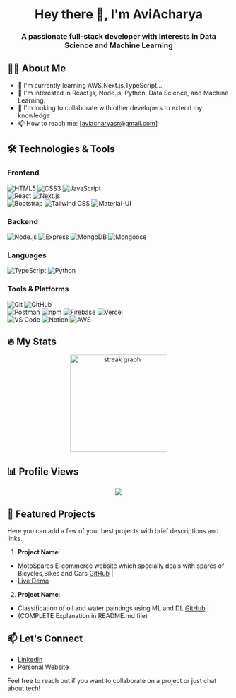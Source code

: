 <h1 align="center">Hey there 👋, I'm AviAcharya</h1>

<h3 align="center">A passionate full-stack developer with interests in Data Science and Machine Learning</h3>

## 👩‍💻 About Me

- 🌱 I'm currently learning AWS,Next.js,TypeScript...
- 👀 I'm interested in React.js, Node.js, Python, Data Science, and Machine Learning.
- 💞️ I'm looking to collaborate with other developers to extend my knowledge
- 📫 How to reach me: [aviacharyasr@gmail.com]


## 🛠️ Technologies & Tools

### Frontend
![HTML5](https://img.shields.io/badge/-HTML5-E34F26?style=for-the-badge&logo=html5&logoColor=white&logoWidth=30)
![CSS3](https://img.shields.io/badge/-CSS3-1572B6?style=for-the-badge&logo=css3&logoWidth=30)
![JavaScript](https://img.shields.io/badge/-JavaScript-F7DF1E?style=for-the-badge&logo=javascript&logoColor=black&logoWidth=30)<br/>
![React](https://img.shields.io/badge/-React-61DAFB?style=for-the-badge&logo=react&logoColor=black&logoWidth=30)
![Next.js](https://img.shields.io/badge/-Next.js-000000?style=for-the-badge&logo=next.js&logoWidth=30)<br/>
![Bootstrap](https://img.shields.io/badge/-Bootstrap-7952B3?style=for-the-badge&logo=bootstrap&logoColor=white&logoWidth=30)
![Tailwind CSS](https://img.shields.io/badge/-Tailwind%20CSS-38B2AC?style=for-the-badge&logo=tailwind-css&logoColor=white&logoWidth=30)
![Material-UI](https://img.shields.io/badge/-Material--UI-0081CB?style=for-the-badge&logo=material-ui&logoWidth=30)

### Backend
![Node.js](https://img.shields.io/badge/-Node.js-339933?style=for-the-badge&logo=node.js&logoColor=white&logoWidth=30)
![Express](https://img.shields.io/badge/-Express-000000?style=for-the-badge&logo=express&logoWidth=30)
![MongoDB](https://img.shields.io/badge/-MongoDB-47A248?style=for-the-badge&logo=mongodb&logoColor=white&logoWidth=30)
![Mongoose](https://img.shields.io/badge/-Mongoose-880000?style=for-the-badge&logo=mongoose&logoWidth=30)

### Languages

![TypeScript](https://img.shields.io/badge/-TypeScript-3178C6?style=for-the-badge&logo=typescript&logoColor=white&logoWidth=30)
![Python](https://img.shields.io/badge/-Python-3776AB?style=for-the-badge&logo=python&logoColor=white&logoWidth=30)

### Tools & Platforms
![Git](https://img.shields.io/badge/-Git-F05032?style=for-the-badge&logo=git&logoColor=white&logoWidth=30)
![GitHub](https://img.shields.io/badge/-GitHub-181717?style=for-the-badge&logo=github&logoWidth=30)<br/>
![Postman](https://img.shields.io/badge/-Postman-FF6C37?style=for-the-badge&logo=postman&logoColor=white&logoWidth=30)
![npm](https://img.shields.io/badge/-npm-CB3837?style=for-the-badge&logo=npm&logoWidth=30)
![Firebase](https://img.shields.io/badge/-Firebase-FFCA28?style=for-the-badge&logo=firebase&logoColor=black&logoWidth=30)
![Vercel](https://img.shields.io/badge/-Vercel-000000?style=for-the-badge&logo=vercel&logoWidth=30)<br/>
![VS Code](https://img.shields.io/badge/-VS%20Code-007ACC?style=for-the-badge&logo=visual-studio-code&logoWidth=30)
![Notion](https://img.shields.io/badge/-Notion-000000?style=for-the-badge&logo=notion&logoWidth=30)
![AWS](https://img.shields.io/badge/-AWS-232F3E?style=for-the-badge&logo=amazon-aws&logoWidth=30)

## 🔥 My Stats

<div align="center">
  <img src="https://github-readme-streak-stats.herokuapp.com?user=AviAcharya1&theme=dark&hide_border=false&border_radius=5" height="220" alt="streak graph" />
</div>

## 📊 Profile Views

<div align="center">
  <img src="https://profile-counter.glitch.me/AviAcharya1/count.svg?" />
</div>

## 🚀 Featured Projects

Here you can add a few of your best projects with brief descriptions and links.

1. **Project Name**:
- MotoSpares E-commerce website which specially deals with spares of Bicycles,Bikes and Cars [GitHub](https://github.com/AviAcharya1/MotoSpares) | 
- [Live Demo](https://aviacharya1.github.io/MotoSpares/)

2. **Project Name**:
- Classification of oil and water paintings using ML and DL [GitHub](https://github.com/AviAcharya1/ClassificationPaintings) | 
- (COMPLETE Explanation in README.md file)

## 📫 Let's Connect

- [LinkedIn](https://www.linkedin.com/in/avinash-s-181672200/)
- [Personal Website](https://portfolio-nt5w.vercel.app/)

Feel free to reach out if you want to collaborate on a project or just chat about tech!
